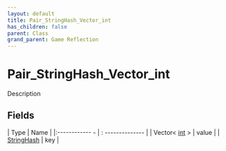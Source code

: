 ```yaml
---
layout: default
title: Pair_StringHash_Vector_int
has_children: false
parent: Class
grand_parent: Game Reflection
---
```

# Pair_StringHash_Vector_int
Description 

## Fields
| Type | Name |
|:------------ - | : -------------- |
| Vector< [int](game-reflection/enums/int.md) > | value |
| [StringHash](game-reflection/classes/string_hash.md) | key |
